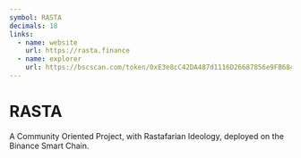```yaml
---
symbol: RASTA
decimals: 18
links:
  - name: website
    url: https://rasta.finance
  - name: explorer
    url: https://bscscan.com/token/0xE3e8cC42DA487d1116D26687856e9FB684817c52
---
```


# RASTA

A Community Oriented Project, with Rastafarian Ideology, deployed on the Binance Smart Chain.
